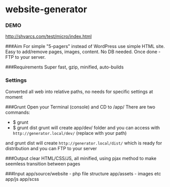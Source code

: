 # website-generator

### DEMO
http://shvarcs.com/test/micro/index.html

###Aim
For simple "5-pagers" instead of WordPress use simple HTML site. Easy to add/remove pages, images, content. No DB needed. Once done - FTP to your server.

###Requirements
Super fast, gzip, minified, auto-builds

### Settings
Converted all web into relative paths, no needs for specific settings at moment

###Grunt
Open your Terminal (console) and CD to /app/
There are two commands:

 - $ grunt
 - $ grunt dist
 grunt will create app/dev/ folder and you can access with 
`http://generator.local/dev/` (replace with your path)

and grunt dist will create 
`http://generator.local/dist/` which is ready for distribution and you can FTP to your server

###Output
clear HTML/CSS/JS,  all minified, using pjax method to make seemless transition between pages

###Input
app/source/website - php file structure
app/assets - images etc
app/js
app/scss




